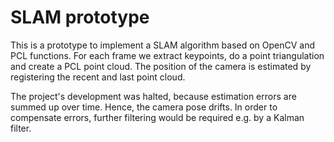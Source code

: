 # SLAM prototype
This is a prototype to implement a SLAM algorithm based on OpenCV and PCL functions. For each frame we extract keypoints, do a point triangulation and create a PCL point cloud.
The position of the camera is estimated by registering the recent and last point cloud.

The project's development was halted, because estimation errors are summed up over time. Hence, the camera pose drifts. In order to compensate errors, further filtering would be required e.g. by a Kalman filter.

